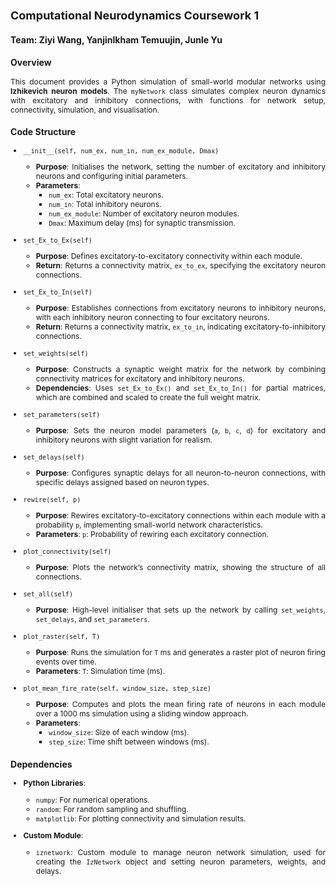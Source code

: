 <div style="text-align: justify; font-size: 12px;">
<body>

## Computational Neurodynamics Coursework 1

### Team: Ziyi Wang, Yanjinlkham Temuujin, Junle Yu

<h3> Overview </h3>

This document provides a Python simulation of small-world modular networks using **Izhikevich neuron models**. 
The `myNetwork` class simulates complex neuron dynamics with excitatory and inhibitory connections,
with functions for network setup, connectivity, simulation, and visualisation.


<h3>Code Structure </h3>

<p>

- `__init__(self, num_ex, num_in, num_ex_module, Dmax)`
   - **Purpose**: Initialises the network, setting the number of excitatory and inhibitory neurons and configuring initial parameters.
   - **Parameters**:
     - `num_ex`: Total excitatory neurons.
     - `num_in`: Total inhibitory neurons.
     - `num_ex_module`: Number of excitatory neuron modules.
     - `Dmax`: Maximum delay (ms) for synaptic transmission.

- `set_Ex_to_Ex(self)`
   - **Purpose**: Defines excitatory-to-excitatory connectivity within each module.
   - **Return**: Returns a connectivity matrix, `ex_to_ex`, specifying the excitatory neuron connections.
  
- `set_Ex_to_In(self)`
   - **Purpose**: Establishes connections from excitatory neurons to inhibitory neurons, with each inhibitory neuron connecting to four excitatory neurons.
   - **Return**: Returns a connectivity matrix, `ex_to_in`, indicating excitatory-to-inhibitory connections.

- `set_weights(self)`
   - **Purpose**: Constructs a synaptic weight matrix for the network by combining connectivity matrices for excitatory and inhibitory neurons.
   - **Dependencies**: Uses `set_Ex_to_Ex()` and `set_Ex_to_In()` for partial matrices, which are combined and scaled to create the full weight matrix. 

- `set_parameters(self)`
   - **Purpose**: Sets the neuron model parameters (`a`, `b`, `c`, `d`) for excitatory and inhibitory neurons with slight variation for realism.

- `set_delays(self)`
   - **Purpose**: Configures synaptic delays for all neuron-to-neuron connections, with specific delays assigned based on neuron types.

- `rewire(self, p)`
   - **Purpose**: Rewires excitatory-to-excitatory connections within each module with a probability `p`, implementing small-world network characteristics.
   - **Parameters**: `p`: Probability of rewiring each excitatory connection.

- `plot_connectivity(self)`
   - **Purpose**: Plots the network’s connectivity matrix, showing the structure of all connections.

- `set_all(self)`
   - **Purpose**: High-level initialiser that sets up the network by calling `set_weights`, `set_delays`, and `set_parameters`.

- `plot_raster(self, T)`
   - **Purpose**: Runs the simulation for `T` ms and generates a raster plot of neuron firing events over time.
   - **Parameters**: `T`: Simulation time (ms).

- `plot_mean_fire_rate(self, window_size, step_size)`
   - **Purpose**: Computes and plots the mean firing rate of neurons in each module over a 1000 ms simulation using a sliding window approach.
   - **Parameters**:
     - `window_size`: Size of each window (ms).
     - `step_size`: Time shift between windows (ms).
</p>

<h3> Dependencies</h3>
<p>

- **Python Libraries**:
  - `numpy`: For numerical operations.
  - `random`: For random sampling and shuffling.
  - `matplotlib`: For plotting connectivity and simulation results.

- **Custom Module**:
  - `iznetwork`: Custom module to manage neuron network simulation, used for creating the `IzNetwork` object and setting neuron parameters, weights, and delays.
</p>
</body>
</div>


